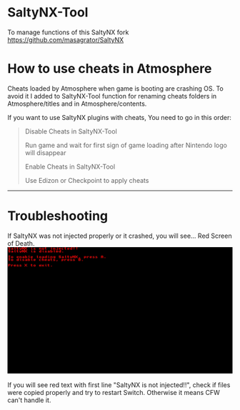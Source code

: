 # SaltyNX-Tool
To manage functions of this SaltyNX fork
https://github.com/masagrator/SaltyNX

# How to use cheats in Atmosphere

Cheats loaded by Atmosphere when game is booting are crashing OS. To avoid it I added to SaltyNX-Tool function for renaming cheats folders in Atmosphere/titles and in Atmosphere/contents.

If you want to use SaltyNX plugins with cheats, You need to go in this order:

>Disable Cheats in SaltyNX-Tool
>
>Run game and wait for first sign of game loading after Nintendo logo will disappear
>
>Enable Cheats in SaltyNX-Tool
>
>Use Edizon or Checkpoint to apply cheats

---

# Troubleshooting

If SaltyNX was not injected properly or it crashed, you will see... Red Screen of Death.
![error_image](https://github.com/masagrator/SaltyNX-Tool/blob/master/error.jpg?raw=true)

If you will see red text with first line "SaltyNX is not injected!!", check if files were copied properly and try to restart Switch. Otherwise it means CFW can't handle it.

